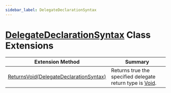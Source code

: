 ```yaml
---
sidebar_label: DelegateDeclarationSyntax
---
```


# [DelegateDeclarationSyntax](https://docs.microsoft.com/en-us/dotnet/api/microsoft.codeanalysis.csharp.syntax.delegatedeclarationsyntax) Class Extensions

| Extension Method | Summary |
| ---------------- | ------- |
| [ReturnsVoid(DelegateDeclarationSyntax)](../../../../Roslynator/CSharp/SyntaxExtensions/ReturnsVoid/index.md#1910724647) | Returns true the specified delegate return type is [Void](https://docs.microsoft.com/en-us/dotnet/api/system.void)\. |

